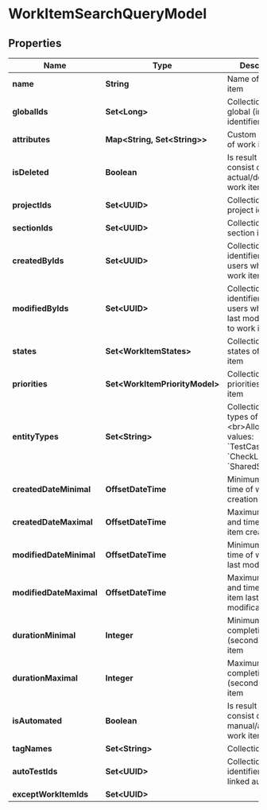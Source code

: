 

# WorkItemSearchQueryModel


## Properties

| Name | Type | Description | Notes |
|------------ | ------------- | ------------- | -------------|
|**name** | **String** | Name of work item |  [optional] |
|**globalIds** | **Set&lt;Long&gt;** | Collection of global (integer) identifiers |  [optional] |
|**attributes** | **Map&lt;String, Set&lt;String&gt;&gt;** | Custom attributes of work item |  [optional] |
|**isDeleted** | **Boolean** | Is result must consist of only actual/deleted work items |  [optional] |
|**projectIds** | **Set&lt;UUID&gt;** | Collection of project identifiers |  [optional] |
|**sectionIds** | **Set&lt;UUID&gt;** | Collection of section identifiers |  [optional] |
|**createdByIds** | **Set&lt;UUID&gt;** | Collection of identifiers of users who created work item |  [optional] |
|**modifiedByIds** | **Set&lt;UUID&gt;** | Collection of identifiers of users who applied last modification to work item |  [optional] |
|**states** | **Set&lt;WorkItemStates&gt;** | Collection of states of work item |  [optional] |
|**priorities** | **Set&lt;WorkItemPriorityModel&gt;** | Collection of priorities of work item |  [optional] |
|**entityTypes** | **Set&lt;String&gt;** | Collection of types of work item  &lt;br&gt;Allowed values: &#x60;TestCases&#x60;, &#x60;CheckLists&#x60;, &#x60;SharedSteps&#x60; |  [optional] |
|**createdDateMinimal** | **OffsetDateTime** | Minimum date and time of work item creation |  [optional] |
|**createdDateMaximal** | **OffsetDateTime** | Maximum date and time of work item creation |  [optional] |
|**modifiedDateMinimal** | **OffsetDateTime** | Minimum date and time of work item last modification |  [optional] |
|**modifiedDateMaximal** | **OffsetDateTime** | Maximum date and time of work item last modification |  [optional] |
|**durationMinimal** | **Integer** | Minimum completion time (seconds) of work item |  [optional] |
|**durationMaximal** | **Integer** | Maximum completion time (seconds) of work item |  [optional] |
|**isAutomated** | **Boolean** | Is result must consist of only manual/automated work items |  [optional] |
|**tagNames** | **Set&lt;String&gt;** | Collection of tags |  [optional] |
|**autoTestIds** | **Set&lt;UUID&gt;** | Collection of identifiers of linked autotests |  [optional] |
|**exceptWorkItemIds** | **Set&lt;UUID&gt;** |  |  [optional] |



